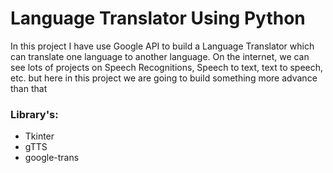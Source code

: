 # Language Translator Using Python
In this project I have use Google API to build a Language Translator which can translate one language to another language. On the internet, we can see lots of projects on Speech Recognitions, Speech to text, text to speech, etc. but here in this project we are going to build something more advance than that

### Library's:
  - Tkinter 
  - gTTS 
  - google-trans
